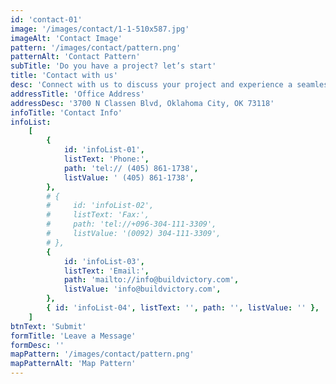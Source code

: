 ```yaml
---
id: 'contact-01'
image: '/images/contact/1-1-510x587.jpg'
imageAlt: 'Contact Image'
pattern: '/images/contact/pattern.png'
patternAlt: 'Contact Pattern'
subTitle: 'Do you have a project? let’s start'
title: 'Contact with us'
desc: 'Connect with us to discuss your project and experience a seamless, stress-free building journey with unmatched quality and attention to detail..'
addressTitle: 'Office Address'
addressDesc: '3700 N Classen Blvd, Oklahoma City, OK 73118'
infoTitle: 'Contact Info'
infoList:
    [
        {
            id: 'infoList-01',
            listText: 'Phone:',
            path: 'tel:// (405) 861-1738',
            listValue: ' (405) 861-1738',
        },
        # {
        #     id: 'infoList-02',
        #     listText: 'Fax:',
        #     path: 'tel://+096-304-111-3309',
        #     listValue: '(0092) 304-111-3309',
        # },
        {
            id: 'infoList-03',
            listText: 'Email:',
            path: 'mailto://info@buildvictory.com',
            listValue: 'info@buildvictory.com',
        },
        { id: 'infoList-04', listText: '', path: '', listValue: '' },
    ]
btnText: 'Submit'
formTitle: 'Leave a Message'
formDesc: ''
mapPattern: '/images/contact/pattern.png'
mapPatternAlt: 'Map Pattern'
---
```

